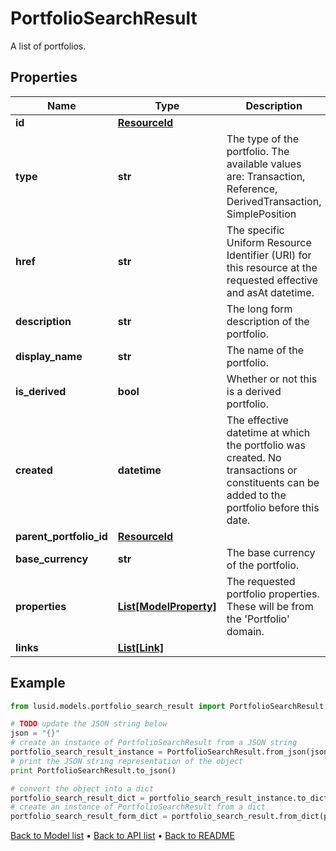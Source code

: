 # PortfolioSearchResult

A list of portfolios.

## Properties
Name | Type | Description | Notes
------------ | ------------- | ------------- | -------------
**id** | [**ResourceId**](ResourceId.md) |  | 
**type** | **str** | The type of the portfolio. The available values are: Transaction, Reference, DerivedTransaction, SimplePosition | 
**href** | **str** | The specific Uniform Resource Identifier (URI) for this resource at the requested effective and asAt datetime. | [optional] 
**description** | **str** | The long form description of the portfolio. | [optional] 
**display_name** | **str** | The name of the portfolio. | 
**is_derived** | **bool** | Whether or not this is a derived portfolio. | [optional] [readonly] 
**created** | **datetime** | The effective datetime at which the portfolio was created. No transactions or constituents can be added to the portfolio before this date. | 
**parent_portfolio_id** | [**ResourceId**](ResourceId.md) |  | [optional] 
**base_currency** | **str** | The base currency of the portfolio. | [optional] 
**properties** | [**List[ModelProperty]**](ModelProperty.md) | The requested portfolio properties. These will be from the &#39;Portfolio&#39; domain. | [optional] 
**links** | [**List[Link]**](Link.md) |  | [optional] 

## Example

```python
from lusid.models.portfolio_search_result import PortfolioSearchResult

# TODO update the JSON string below
json = "{}"
# create an instance of PortfolioSearchResult from a JSON string
portfolio_search_result_instance = PortfolioSearchResult.from_json(json)
# print the JSON string representation of the object
print PortfolioSearchResult.to_json()

# convert the object into a dict
portfolio_search_result_dict = portfolio_search_result_instance.to_dict()
# create an instance of PortfolioSearchResult from a dict
portfolio_search_result_form_dict = portfolio_search_result.from_dict(portfolio_search_result_dict)
```
[Back to Model list](../README.md#documentation-for-models) &#8226; [Back to API list](../README.md#documentation-for-api-endpoints) &#8226; [Back to README](../README.md)


